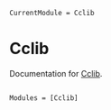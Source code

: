 ```@meta
CurrentModule = Cclib
```

# Cclib

Documentation for [Cclib](https://github.com/schneiderfelipe/Cclib.jl).

```@index

```

```@autodocs
Modules = [Cclib]
```
